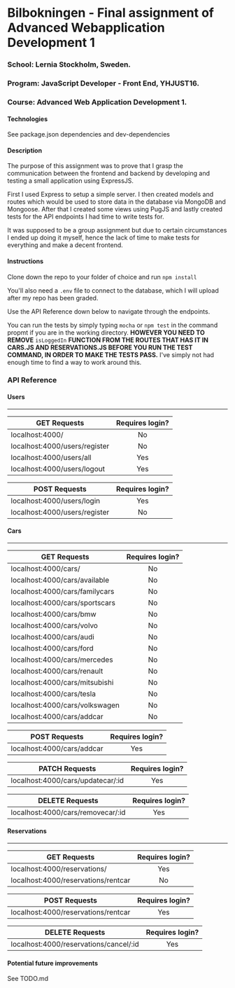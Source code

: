 # Bilbokningen - Final assignment of Advanced Webapplication Development 1

### School: Lernia Stockholm, Sweden.

### Program: JavaScript Developer - Front End, YHJUST16.

### Course: Advanced Web Application Development 1.

#### Technologies

See package.json dependencies and dev-dependencies

#### Description

The purpose of this assignment was to prove that I grasp the communication between the frontend and backend by developing and testing a small application using ExpressJS.

First I used Express to setup a simple server. I then created models and routes which would be used to store data in the database via MongoDB and Mongoose. After that I created some views using PugJS and lastly created tests for the API endpoints I had time to write tests for.

It was supposed to be a group assignment but due to certain circumstances I ended up doing it myself, hence the lack of time to make tests for everything and make a decent frontend.

#### Instructions

Clone down the repo to your folder of choice and run `npm install`

You'll also need a `.env` file to connect to the database, which I will upload after my repo has been graded.

Use the API Reference down below to navigate through the endpoints.

You can run the tests by simply typing `mocha` or `npm test` in the command propmt if you are in the working directory. **HOWEVER YOU NEED TO REMOVE** `isLoggedIn` **FUNCTION FROM THE ROUTES THAT HAS IT IN CARS.JS AND RESERVATIONS.JS BEFORE YOU RUN THE TEST COMMAND, IN ORDER TO MAKE THE TESTS PASS.** I've simply not had enough time to find a way to work around this.
### API Reference

#### Users

---

| GET Requests                           | Requires login? |
| -------------------------------------- |:---------------:|
| localhost:4000/                        | No              |
| localhost:4000/users/register          | No              |
| localhost:4000/users/all               | Yes             |
| localhost:4000/users/logout            | Yes             |

| POST Requests                          | Requires login? |
| -------------------------------------- |:---------------:|
| localhost:4000/users/login             | Yes             |
| localhost:4000/users/register          | No              |

#### Cars

---

| GET Requests                           | Requires login? |
| -------------------------------------- |:---------------:|
| localhost:4000/cars/                   | No              |
| localhost:4000/cars/available          | No              |
| localhost:4000/cars/familycars         | No              |
| localhost:4000/cars/sportscars         | No              |
| localhost:4000/cars/bmw                | No              |
| localhost:4000/cars/volvo              | No              |
| localhost:4000/cars/audi               | No              |
| localhost:4000/cars/ford               | No              |
| localhost:4000/cars/mercedes           | No              |
| localhost:4000/cars/renault            | No              |
| localhost:4000/cars/mitsubishi         | No              |
| localhost:4000/cars/tesla              | No              |
| localhost:4000/cars/volkswagen         | No              |
| localhost:4000/cars/addcar             | No              |

| POST Requests                          | Requires login? |
| -------------------------------------- |:---------------:|
| localhost:4000/cars/addcar             | Yes             |

| PATCH Requests                         | Requires login? |
| -------------------------------------- |:---------------:|
| localhost:4000/cars/updatecar/:id      | Yes             |

| DELETE Requests                        | Requires login? |
| -------------------------------------- |:---------------:|
| localhost:4000/cars/removecar/:id      | Yes             |

#### Reservations

---

| GET Requests                           | Requires login? |
| -------------------------------------- |:---------------:|
| localhost:4000/reservations/           | Yes             |
| localhost:4000/reservations/rentcar    | No              |

| POST Requests                          | Requires login? |
| -------------------------------------- |:---------------:|
| localhost:4000/reservations/rentcar    | Yes             |

| DELETE Requests                        | Requires login? |
| -------------------------------------- |:---------------:|
| localhost:4000/reservations/cancel/:id | Yes             |


#### Potential future improvements

See TODO.md